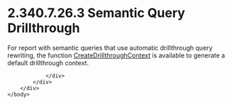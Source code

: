 <html dir="LTR" xmlns:mshelp="http://msdn.microsoft.com/mshelp" xmlns:ddue="http://ddue.schemas.microsoft.com/authoring/2003/5" xmlns:xlink="http://www.w3.org/1999/xlink" xmlns:tool="http://www.microsoft.com/tooltip">
    <head>
        <meta http-equiv="Content-Type" content="text/html; CHARSET=utf-8"></meta>
        <meta name="save" content="history"></meta>
        <title>2.340.7.26.3 Semantic Query Drillthrough</title>
        <xml>
            <mshelp:toctitle title="2.340.7.26.3 Semantic Query Drillthrough"></mshelp:toctitle>
            <mshelp:rltitle title="[MS-RDL]: Semantic Query Drillthrough"></mshelp:rltitle>
            <mshelp:keyword index="A" term="32c3ddfa-a066-48f4-9ae5-a82da5508195"></mshelp:keyword>
            <mshelp:attr name="DCSext.ContentType" value="open specification"></mshelp:attr>
            <mshelp:attr name="AssetID" value="32c3ddfa-a066-48f4-9ae5-a82da5508195"></mshelp:attr>
            <mshelp:attr name="TopicType" value="kbRef"></mshelp:attr>
            <mshelp:attr name="DCSext.Title" value="[MS-RDL]: Semantic Query Drillthrough" />
        </xml>
    </head>
    <body>
        <div id="header">
            <h1 class="heading">2.340.7.26.3 Semantic Query Drillthrough</h1>
        </div>
        <div id="mainSection">
            <div id="mainBody">
                <div id="allHistory" class="saveHistory"></div>
                <div id="sectionSection0" class="section" name="collapseableSection">
                    

<p>For report with semantic queries that use automatic
drillthrough query rewriting, the function <a href="abbecfb8-0f35-475d-b07f-86ef4103858b.md">CreateDrillthroughContext</a>
is available to generate a default drillthrough context.</p>


                </div>
            </div>
        </div>
    </body>
</html>